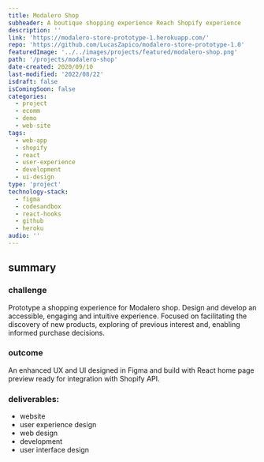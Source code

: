 ```yaml
---
title: Modalero Shop
subheader: A boutique shopping experience Reach Shopify experience
description: ''
link: 'https://modalero-store-prototype-1.herokuapp.com/'
repo: 'https://github.com/LucasZapico/modalero-store-prototype-1.0'
featuredImage: '../../images/projects/featured/modalero-shop.png'
path: '/projects/modalero-shop'
date-created: 2020/09/10
last-modified: '2022/08/22'
isdraft: false
isComingSoon: false
categories:
  - project
  - ecomm
  - demo
  - web-site
tags:
  - web-app
  - shopify
  - react
  - user-experience
  - development
  - ui-design
type: 'project'
technology-stack:
  - figma
  - codesandbox
  - react-hooks
  - github
  - heroku
audio: ''
---
```


<!-- ![]( ../assets/images/projects/shoping-showcase-product.png) -->

## summary

### challenge

Prototype a shopping experience for Modalero shop. Design and develop an
accessible, engaging and intuitive experience. Focused on facilitating the
discovery of new products, exploring of previous interest and, enabling
informed purchase decisions.

### outcome

An enhanced UX and UI designed in Figma and build with React home page
preview ready for integration with Shopify API.

### deliverables:

- website
- user experience design
- web design
- development
- user interface design
